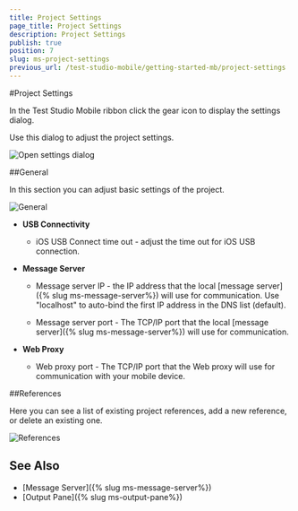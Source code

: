 ```yaml
---
title: Project Settings
page_title: Project Settings
description: Project Settings
publish: true
position: 7
slug: ms-project-settings
previous_url: /test-studio-mobile/getting-started-mb/project-settings
---
```

#Project Settings

In the Test Studio Mobile ribbon click the gear icon to display the settings dialog.

Use this dialog to adjust the project settings.

![Open settings dialog](/img/test-studio-mobile/getting-started-mb/settings/fig1.png)

##General

In this section you can adjust basic settings of the project.

![General](/img/test-studio-mobile/getting-started-mb/settings/fig2.png)

* **USB Connectivity**
	* iOS USB Connect time out - adjust the time out for iOS USB connection.

* **Message Server**
	* Message server IP - the IP address that the local [message server]({% slug ms-message-server%}) will use for communication. Use "localhost" to auto-bind the first IP address in the DNS list (default).

	* Message server port - The TCP/IP port that the local [message server]({% slug ms-message-server%}) will use for communication. 

* **Web Proxy**
	* Web proxy port - The TCP/IP port that the Web proxy will use for communication with your mobile device.

##References

Here you can see a list of existing project references, add a new reference, or delete an existing one. 

![References](/img/test-studio-mobile/getting-started-mb/settings/fig3.png)


See Also
--------

+ [Message Server]({% slug ms-message-server%})
+ [Output Pane]({% slug ms-output-pane%})